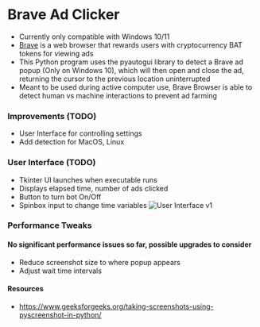# Brave Ad Clicker
- Currently only compatible with Windows 10/11
- [Brave](https://brave.com/) is a web browser that rewards users with cryptocurrency BAT tokens for viewing ads
- This Python program uses the pyautogui library to detect a Brave ad popup (Only on Windows 10), which will then open and close the ad, returning the cursor to the previous location uninterrupted
- Meant to be used during active computer use, Brave Browser is able to detect human vs machine interactions to prevent ad farming

### Improvements (TODO)
- User Interface for controlling settings
- Add detection for MacOS, Linux

### User Interface (TODO)
- Tkinter UI launches when executable runs
- Displays elapsed time, number of ads clicked
- Button to turn bot On/Off
- Spinbox input to change time variables
![User Interface v1](https://github.com/mrmendoza171/brave-ad-clicker/blob/main/images/other/ui-example-1.png)


### Performance Tweaks
#### No significant performance issues so far, possible upgrades to consider
- Reduce screenshot size to where popup appears
- Adjust wait time intervals

#### Resources
- https://www.geeksforgeeks.org/taking-screenshots-using-pyscreenshot-in-python/
